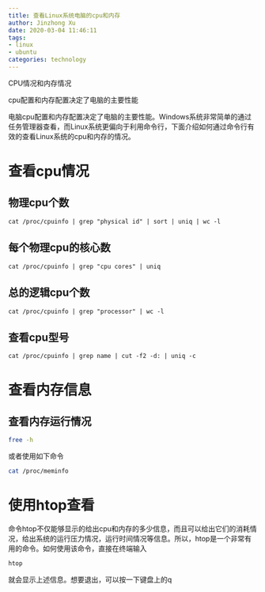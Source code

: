 ```yaml
---
title: 查看Linux系统电脑的cpu和内存
author: Jinzhong Xu
date: 2020-03-04 11:46:11
tags:
- linux
- ubuntu
categories: technology
---
```


CPU情况和内存情况

cpu配置和内存配置决定了电脑的主要性能

电脑cpu配置和内存配置决定了电脑的主要性能。Windows系统非常简单的通过任务管理器查看，而Linux系统更偏向于利用命令行，下面介绍如何通过命令行有效的查看Linux系统的cpu和内存的情况。

<!--more-->

# 查看cpu情况

## 物理cpu个数

```bashb
cat /proc/cpuinfo | grep "physical id" | sort | uniq | wc -l
```

## 每个物理cpu的核心数

```bashb
cat /proc/cpuinfo | grep "cpu cores" | uniq
```

## 总的逻辑cpu个数

```
cat /proc/cpuinfo | grep "processor" | wc -l
```

## 查看cpu型号

```bashb
cat /proc/cpuinfo | grep name | cut -f2 -d: | uniq -c
```

# 查看内存信息

## 查看内存运行情况

```bash
free -h
```

或者使用如下命令

```bash
cat /proc/meminfo
```

# 使用htop查看

命令htop不仅能够显示的给出cpu和内存的多少信息，而且可以给出它们的消耗情况，给出系统的运行压力情况，运行时间情况等信息。所以，htop是一个非常有用的命令。如何使用该命令，直接在终端输入

```bash
htop
```

就会显示上述信息。想要退出，可以按一下键盘上的q